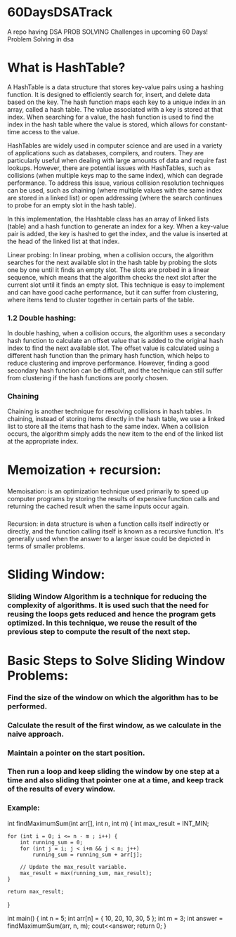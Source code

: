 # 60DaysDSATrack
A repo having DSA PROB SOLVING Challenges in upcoming 60 Days!
Problem Solving in dsa
# What is HashTable?
A HashTable is a data structure that stores key-value pairs using a hashing function. It is designed to efficiently search for, insert, and delete data based on the key. The hash function maps each key to a unique index in an array, called a hash table. The value associated with a key is stored at that index. When searching for a value, the hash function is used to find the index in the hash table where the value is stored, which allows for constant-time access to the value.

HashTables are widely used in computer science and are used in a variety of applications such as databases, compilers, and routers. They are particularly useful when dealing with large amounts of data and require fast lookups. However, there are potential issues with HashTables, such as collisions (when multiple keys map to the same index), which can degrade performance. To address this issue, various collision resolution techniques can be used, such as chaining (where multiple values with the same index are stored in a linked list) or open addressing (where the search continues to probe for an empty slot in the hash table).

In this implementation, the Hashtable class has an array of linked lists (table) and a hash function to generate an index for a key. When a key-value pair is added, the key is hashed to get the index, and the value is inserted at the head of the linked list at that index.

Linear probing: In linear probing, when a collision occurs, the algorithm searches for the next available slot in the hash table by probing the slots one by one until it finds an empty slot. The slots are probed in a linear sequence, which means that the algorithm checks the next slot after the current slot until it finds an empty slot. This technique is easy to implement and can have good cache performance, but it can suffer from clustering, where items tend to cluster together in certain parts of the table.

### 1.2 Double hashing: 
In double hashing, when a collision occurs, the algorithm uses a secondary hash function to calculate an offset value that is added to the original hash index to find the next available slot. The offset value is calculated using a different hash function than the primary hash function, which helps to reduce clustering and improve performance. However, finding a good secondary hash function can be difficult, and the technique can still suffer from clustering if the hash functions are poorly chosen.

### Chaining 
Chaining is another technique for resolving collisions in hash tables. In chaining, instead of storing items directly in the hash table, we use a linked list to store all the items that hash to the same index. When a collision occurs, the algorithm simply adds the new item to the end of the linked list at the appropriate index.

# Memoization + recursion:

### 
Memoisation: is an optimization technique used primarily to speed up computer programs by storing the results of expensive function calls and returning the cached result when the same inputs occur again.

###
Recursion: in data structure is when a function calls itself indirectly or directly, and the function calling itself is known as a recursive function. It's generally used when the answer to a larger issue could be depicted in terms of smaller problems.

# Sliding Window:

### Sliding Window Algorithm is a technique for reducing the complexity of algorithms. It is used such that the need for reusing the loops gets reduced and hence the program gets optimized. In this technique, we reuse the result of the previous step to compute the result of the next step.



# Basic Steps to Solve Sliding Window Problems:
### Find the size of the window on which the algorithm has to be performed.
### Calculate the result of the first window, as we calculate in the naive approach.
### Maintain a pointer on the start position.
### Then run a loop and keep sliding the window by one step at a time and also sliding that pointer one at a time, and keep track of the results of every window.



 
### Example:

int findMaximumSum(int arr[], int n, int m)
{
	int max_result = INT_MIN;

	for (int i = 0; i <= n - m ; i++) {
		int running_sum = 0;
        for (int j = i; j < i+m && j < n; j++)
            running_sum = running_sum + arr[j];
            
		// Update the max_result variable.
		max_result = max(running_sum, max_result);
	}

	return max_result;
}

int main()
{
    int n = 5;
	int arr[n] = { 10, 20, 10, 30, 5 };
	int m = 3;
    int answer = findMaximumSum(arr, n, m);
    cout<<answer;
	return 0;
}
